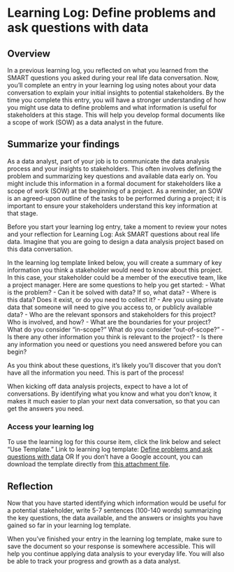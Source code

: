 # Learning Log: Define problems and ask questions with data

## Overview

In a previous learning log, you reflected on what you learned from the SMART questions you asked during your real life data conversation. Now, you’ll complete an entry in your learning log using notes about your data conversation to explain your initial insights to potential stakeholders. By the time you complete this entry, you will have a stronger understanding of how you might use data to define problems and what information is useful for stakeholders at this stage. This will help you develop formal documents like a scope of work (SOW) as a data analyst in the future.

## Summarize your findings

As a data analyst, part of your job is to communicate the data analysis process and your insights to stakeholders. This often involves defining the problem and summarizing key questions and available data early on. You might include this information in a formal document for stakeholders like a scope of work (SOW) at the beginning of a project. As a reminder, an SOW is an agreed-upon outline of the tasks to be performed during a project; it is important to ensure your stakeholders understand this key information at that stage.

Before you start your learning log entry, take a moment to review your notes and your reflection for Learning Log: Ask SMART questions about real life data. Imagine that you are going to design a data analysis project based on this data conversation.

In the learning log template linked below, you will create a summary of key information you think a stakeholder would need to know about this project. In this case, your stakeholder could be a member of the executive team, like a project manager. Here are some questions to help you get started:
    - What is the problem?
    - Can it be solved with data? If so, what data?
    - Where is this data? Does it exist, or do you need to collect it?
    - Are you using private data that someone will need to give you access to, or publicly available data?
    - Who are the relevant sponsors and stakeholders for this project? Who is involved, and how?
    - What are the boundaries for your project? What do you consider “in-scope?” What do you consider “out-of-scope?”
    - Is there any other information you think is relevant to the project?
    - Is there any information you need or questions you need answered  before you can begin?

As you think about these questions, it’s likely you’ll discover that you don’t have all the information you need. This is part of the process!

When kicking off data analysis projects, expect to have a lot of conversations. By identifying what you know and what you don’t know, it makes it much easier to plan your next data conversation, so that you can get the answers you need.

### Access your learning log

To use the learning log for this course item, click the link below and select “Use Template.”
Link to learning log template: [Define problems and ask questions with data](https://docs.google.com/document/d/1TRifedZTE71xbU0ARa7rTp32Rs6hYvPeWwjTO4zY0K8/template/preview)
OR
If you don’t have a Google account, you can download the template directly from [this attachment file](./resources/Learning-Log-Template_Define-problems-and-ask-questions-with-data.docx).

## Reflection

Now that you have started identifying which information would be useful for a potential stakeholder, write 5-7 sentences (100-140 words) summarizing the key questions, the data available, and the answers or insights you have gained so far in your learning log template.

When you’ve finished your entry in the learning log template, make sure to save the document so your response is somewhere accessible. This will help you continue applying data analysis to your everyday life. You will also be able to track your progress and growth as a data analyst.